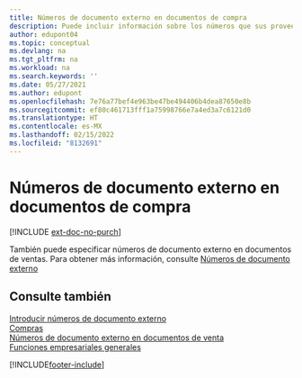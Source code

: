 ```yaml
---
title: Números de documento externo en documentos de compra
description: Puede incluir información sobre los números que sus proveedores asignan a los documentos que le envían mediante el campo N.º documento externo o el campo Su referencia. Conozca la diferencia entre los dos campos aquí.
author: edupont04
ms.topic: conceptual
ms.devlang: na
ms.tgt_pltfrm: na
ms.workload: na
ms.search.keywords: ''
ms.date: 05/27/2021
ms.author: edupont
ms.openlocfilehash: 7e76a77bef4e963be47be494406b4dea87650e8b
ms.sourcegitcommit: ef80c461713fff1a75998766e7a4ed3a7c6121d0
ms.translationtype: HT
ms.contentlocale: es-MX
ms.lasthandoff: 02/15/2022
ms.locfileid: "8132691"
---
```

# <a name="external-document-numbers-on-purchase-documents"></a>Números de documento externo en documentos de compra

[!INCLUDE [ext-doc-no-purch](includes/ext-doc-no-purch.md)]

También puede especificar números de documento externo en documentos de ventas. Para obtener más información, consulte [Números de documento externo](sales-how-invoice-sales.md#external-document-numbers)

## <a name="see-also"></a>Consulte también

[Introducir números de documento externo](across-enter-external-document-numbers.md)  
[Compras](purchasing-manage-purchasing.md)  
[Números de documento externo en documentos de venta](sales-how-invoice-sales.md#external-document-numbers)  
[Funciones empresariales generales](ui-across-business-areas.md)  

[!INCLUDE[footer-include](includes/footer-banner.md)]